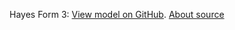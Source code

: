 Hayes Form 3: [View model on GitHub](./agathe.gr-P_3590.stl). [About source]( http://agora.ascsa.net/id/agora/object/p%203590?q=p%203590)
